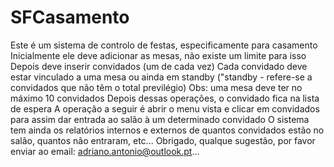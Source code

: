 # SFCasamento
Este é um sistema de controlo de festas, especificamente para casamento
Inicialmente ele deve adicionar as mesas, não existe um limite para isso
Depois deve inserir convidados (um de cada vez)
Cada convidado deve estar vinculado a uma mesa ou ainda em standby ("standby - refere-se a convidados que não têm o total previlégio)
Obs: uma mesa deve ter no máximo 10 convidados
Depois dessas operações, o convidado fica na lista de espera
A operação a seguir é abrir o menu vista e clicar em convidados para assim dar entrada ao salão à um determinado convidado
O sistema tem ainda os relatórios internos e externos de quantos convidados estão no salão, quantos não entraram, etc...
Obrigado, qualque sugestão, por favor enviar ao email: adriano.antonio@outlook.pt...
